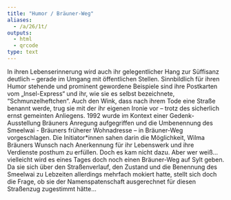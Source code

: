 ```yaml
---
title: "Humor / Bräuner-Weg"
aliases:
  - /a/26/1t/
outputs:
  - html
  - qrcode
type: text
---
```


In ihren Lebenserinnerung wird auch ihr gelegentlicher Hang zur Süffisanz deutlich – gerade im Umgang mit öffentlichen Stellen.
Sinnbildlich für ihren Humor stehende und prominent gewordene Beispiele sind ihre Postkarten vom „Insel-Express“ und ihr, wie sie es selbst bezeichnete, “Schmunzelheftchen“.
Auch den Wink, dass nach ihrem Tode eine Straße benannt werde, trug sie mit der ihr eigenen Ironie vor – trotz des sicherlich ernst gemeinten Anliegens.
1992 wurde im Kontext einer Gedenk-Ausstellung Bräuners Anregung aufgegriffen und die Umbenennung des Smeelwai - Bräuners früherer Wohnadresse – in Bräuner-Weg vorgeschlagen. Die Initiator*innen sahen darin die Möglichkeit, Wilma Bräuners Wunsch nach Anerkennung für ihr Lebenswerk und ihre Verdienste posthum zu erfüllen. Doch es kam nicht dazu.
Aber wer weiß... vielleicht wird es eines Tages doch noch einen Bräuner-Weg auf Sylt geben.
Da sie sich über den Straßenverlauf, den Zustand und die Benennung des Smeelwai zu Lebzeiten allerdings mehrfach mokiert hatte, stellt sich doch die Frage, ob sie der Namenspatenschaft ausgerechnet für diesen Straßenzug zugestimmt hätte...
